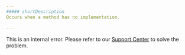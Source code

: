 ```yaml
---
##### shortDescription
Occurs when a method has no implementation.

---
```

This is an internal error. Please refer to our [Support Center](https://www.devexpress.com/Support/Center) to solve the problem.